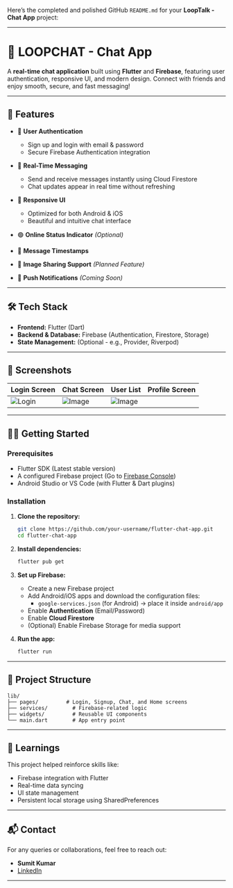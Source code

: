Here’s the completed and polished GitHub `README.md` for your **LoopTalk - Chat App** project:

---

# 💬 LOOPCHAT - Chat App

A **real-time chat application** built using **Flutter** and **Firebase**, featuring user authentication, responsive UI, and modern design. Connect with friends and enjoy smooth, secure, and fast messaging!

---

## 🚀 Features

- 🔐 **User Authentication**
  - Sign up and login with email & password
  - Secure Firebase Authentication integration

- 💬 **Real-Time Messaging**
  - Send and receive messages instantly using Cloud Firestore
  - Chat updates appear in real time without refreshing

- 📱 **Responsive UI**
  - Optimized for both Android & iOS
  - Beautiful and intuitive chat interface

- 🟢 **Online Status Indicator** *(Optional)*
- 🧾 **Message Timestamps**
- 📸 **Image Sharing Support** *(Planned Feature)*
- 🔔 **Push Notifications** *(Coming Soon)*

---

## 🛠️ Tech Stack

- **Frontend:** Flutter (Dart)
- **Backend & Database:** Firebase (Authentication, Firestore, Storage)
- **State Management:** (Optional - e.g., Provider, Riverpod)

---

## 📸 Screenshots

| Login Screen | Chat Screen | User List | Profile Screen |
|--------------|-------------|-----------|----------------|
| ![Login](https://github.com/user-attachments/assets/98f31fa2-4120-4ed1-9542-2161c9a0e0fe) | ![Image](https://github.com/user-attachments/assets/c289f25c-2a7e-479f-8615-5045fb69e1c1) | ![Image](https://github.com/user-attachments/assets/c289f25c-2a7e-479f-8615-5045fb69e1c1)|

---

## 🧑‍💻 Getting Started

### Prerequisites

- Flutter SDK (Latest stable version)
- A configured Firebase project (Go to [Firebase Console](https://console.firebase.google.com/))
- Android Studio or VS Code (with Flutter & Dart plugins)

### Installation

1. **Clone the repository:**
   ```bash
   git clone https://github.com/your-username/flutter-chat-app.git
   cd flutter-chat-app
   ```

2. **Install dependencies:**
   ```bash
   flutter pub get
   ```

3. **Set up Firebase:**

   - Create a new Firebase project
   - Add Android/iOS apps and download the configuration files:
     - `google-services.json` (for Android) → place it inside `android/app`
   - Enable **Authentication** (Email/Password)
   - Enable **Cloud Firestore**
   - (Optional) Enable Firebase Storage for media support

4. **Run the app:**
   ```bash
   flutter run
   ```

---

## 📁 Project Structure

```
lib/
├── pages/         # Login, Signup, Chat, and Home screens
├── services/        # Firebase-related logic
├── widgets/         # Reusable UI components       
└── main.dart        # App entry point
```

---



## 🧠 Learnings

This project helped reinforce skills like:
- Firebase integration with Flutter
- Real-time data syncing
- UI state management
- Persistent local storage using SharedPreferences

---





## 📬 Contact

For any queries or collaborations, feel free to reach out:

- **Sumit Kumar**  
- [LinkedIn](https://www.linkedin.com/in/sumit-kumar-a6a69825a/)  


---

